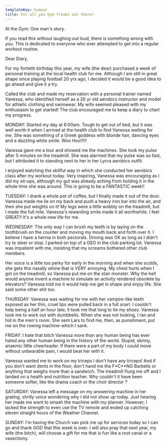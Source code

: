 ```yaml
---
templateKey: humour
title: For all you Gym freaks out there!
---
```


At the Gym: One man's story.

If you read this without laughing out loud, there is something wrong with you. This is dedicated to everyone who ever attempted to get into a regular workout routine.

Dear Diary,

For my fortieth birthday this year, my wife (the dear) purchased a week of personal training at the local health club for me. Although I am still in great shape since playing football 20 yrs ago, I decided it would be a good idea to go ahead and give it a try.

Called the club and made my reservation with a personal trainer named Vanessa, who identified herself as a 26 yr old aerobics instructor and model for athletic clothing and swimwear. My wife seemed pleased with my enthusiasm to get started! The club encouraged me to keep a diary to chart my progress.

MONDAY: Started my day at 6:00am. Tough to get out of bed, but it was well worth it when I arrived at the health club to find Vanessa waiting for me. She was something of a Greek goddess with blonde hair, dancing eyes and a dazzling white smile. Woo Hoo!!!!!

Vanessa gave me a tour and showed me the machines. She took my pulse after 5 minutes on the treadmill. She was alarmed that my pulse was so fast, but I attributed it to standing next to her in her Lycra aerobics outfit.

I enjoyed watching the skillful way in which she conducted her aerobics class after my workout today. Very inspiring, Vanessa was encouraging as I did my sit-ups, although my gut was already aching from holding it in the whole time she was around. This is going to be a FANTASTIC week!!

TUESDAY: I drank a whole pot of coffee, but I finally made it out of the door. Vanessa made me lie on my back and push a heavy iron bar into the air, and then she put weights on it! My legs were a little wobbly on the treadmill, but I made the full mile. Vanessa's rewarding smile made it all worthwhile. I feel GREAT!! It's a whole new life for me.

WEDNESDAY: The only way I can brush my teeth is by laying on the toothbrush on the counter and moving my mouth back and forth over it. I believe I have a hernia in both pectorals. Driving was OK as long as I didn't try to steer or stop. I parked on top of a GEO in the club parking lot. Vanessa was impatient with me, insisting that my screams bothered other club members.

Her voice is a little too perky for early in the morning and when she scolds, she gets this nasally whine that is VERY annoying. My chest hurts when I got on the treadmill, so Vanessa put me on the stair monster. Why the hell would anyone invent a machine to simulate an activity rendered obsolete by elevators? Vanessa told me it would help me get in shape and enjoy life. She said some other shit too.

THURSDAY: Vanessa was waiting for me with her vampire-like teeth exposed as her thin, cruel lips were pulled back in a full snarl. I couldn't help being a half an hour late; it took me that long to tie my shoes. Vanessa took me to work out with dumbbells. When she was not looking, I ran and hid in the men's room. She sent Lars to find me, then, as punishment, put me on the rowing machine-which I sank.

FRIDAY: I hate that bitch Vanessa more than any human being has ever hated any other human being in the history of the world. Stupid, skinny, anaemic little cheerleader. If there were a part of my body I could move without unbearable pain, I would beat her with it.

Vanessa wanted me to work on my triceps I don't have any triceps! And if you don't want dents in the floor, don't hand me the F\*C\*\*NG Barbells or anything that weighs more than a sandwich. The treadmill flung me off and I landed on a health and nutrition teacher. Why couldn't it have been someone softer, like the drama coach or the choir director ?

SATURDAY: Vanessa left a message on my answering machine in her grating, shrilly voice wondering why I did not show up today. Just hearing her made me want to smash the machine with my planner. However, I lacked the strength to even use the TV remote and ended up catching eleven straight hours of the Weather Channel.

SUNDAY: I'm having the Church van pick me up for services today so I can go and thank GOD that this week is over. I will also pray that next year, my wife (the bitch), will choose a gift for me that is fun like a root canal or a vasectomy.
